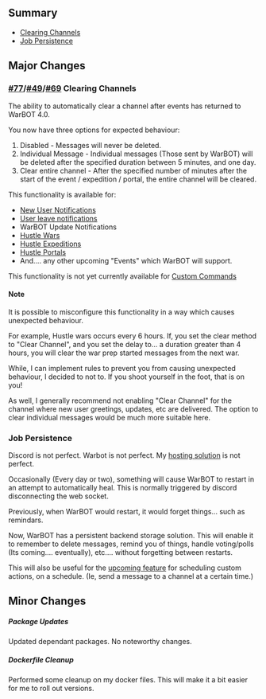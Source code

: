 ## Summary

* [Clearing Channels](#major-changes)
* [Job Persistence](#job-persistence)

## Major Changes

### [#77](https://github.com/XtremeOwnage/WarBot/issues/77)/[#49](https://github.com/XtremeOwnage/WarBot/issues/49)/[#69](https://github.com/XtremeOwnage/WarBot/issues/69) Clearing Channels

The ability to automatically clear a channel after events has returned to WarBOT 4.0.

You now have three options for expected behaviour:

1. Disabled - Messages will never be deleted.
2. Individual Message - Individual messages (Those sent by WarBOT) will be deleted after the specified duration between 5 minutes, and one day.
3. Clear entire channel - After the specified number of minutes after the start of the event / expedition / portal, the entire channel will be cleared.


This functionality is available for:

* [New User Notifications](./../../Features/UserJoinLeave.md)
* [User leave notifications](./../../Features/UserJoinLeave.md)
* WarBOT Update Notifications
* [Hustle Wars](./../../Features/HustleFeatures.md)
* [Hustle Expeditions](./../../Features/HustleFeatures.md)
* [Hustle Portals](./../../Features/HustleFeatures.md)
* And.... any other upcoming "Events" which WarBOT will support.

This functionality is not yet currently available for [Custom Commands](./../../Features/CustomCommands.md)

#### Note

It is possible to misconfigure this functionality in a way which causes unexpected behaviour.

For example, Hustle wars occurs every 6 hours. If, you set the clear method to "Clear Channel", and you set the delay to... a duration greater than 4 hours, you will clear the war prep started messages from the next war.

While, I can implement rules to prevent you from causing unexpected behaviour, I decided to not to. If you shoot yourself in the foot, that is on you!

As well, I generally recommend not enabling "Clear Channel" for the channel where new user greetings, updates, etc are delivered. The option to clear individual messages would be much more suitable here.

### Job Persistence

Discord is not perfect. Warbot is not perfect. My [hosting solution](https://xtremeownage.com/2022/04/29/my-40gbe-nas-journey/) is not perfect.

Occasionally (Every day or two), something will cause WarBOT to restart in an attempt to automatically heal. This is normally triggered by discord disconnecting the web socket.

Previously, when WarBOT would restart, it would forget things... such as remindars. 

Now, WarBOT has a persistent backend storage solution. This will enable it to remember to delete messages, remind you of things, handle voting/polls (Its coming.... eventually), etc.... without forgetting between restarts.

This will also be useful for the [upcoming feature](https://github.com/XtremeOwnage/WarBot/issues/68) for scheduling custom actions, on a schedule. (Ie, send a message to a channel at a certain time.)

## Minor Changes

##### Package Updates

Updated dependant packages. No noteworthy changes.

##### Dockerfile Cleanup

Performed some cleanup on my docker files. This will make it a bit easier for me to roll out versions.